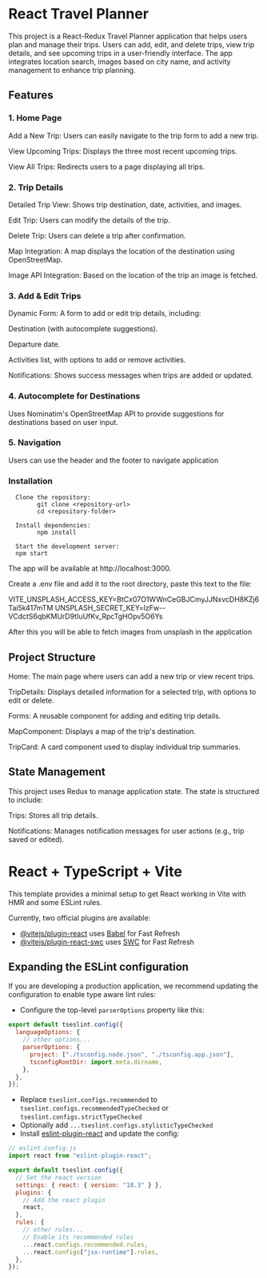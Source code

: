 # React Travel Planner

This project is a React-Redux Travel Planner application that helps users plan and manage their trips. Users can add, edit, and delete trips, view trip details, and see upcoming trips in a user-friendly interface. The app integrates location search, images based on city name, and activity management to enhance trip planning.

## Features

### 1. Home Page

Add a New Trip: Users can easily navigate to the trip form to add a new trip.

View Upcoming Trips: Displays the three most recent upcoming trips.

View All Trips: Redirects users to a page displaying all trips.

### 2. Trip Details

Detailed Trip View: Shows trip destination, date, activities, and images.

Edit Trip: Users can modify the details of the trip.

Delete Trip: Users can delete a trip after confirmation.

Map Integration: A map displays the location of the destination using OpenStreetMap.

Image API Integration: Based on the location of the trip an image is fetched.

### 3. Add & Edit Trips

Dynamic Form: A form to add or edit trip details, including:

Destination (with autocomplete suggestions).

Departure date.

Activities list, with options to add or remove activities.

Notifications: Shows success messages when trips are added or updated.

### 4. Autocomplete for Destinations

Uses Nominatim's OpenStreetMap API to provide suggestions for destinations based on user input.

### 5. Navigation

Users can use the header and the footer to navigate application

### Installation

      Clone the repository:
            git clone <repository-url>
            cd <repository-folder>

      Install dependencies:
            npm install

      Start the development server:
      npm start


The app will be available at http://localhost:3000.

Create a .env file and add it to the root directory, paste this text to the file:

VITE_UNSPLASH_ACCESS_KEY=BtCx07O1WWnCeGBJCmyJJNxvcDH8KZj6Tai5k417mTM
UNSPLASH_SECRET_KEY=lzFw--VCdctS6qbKMUrD9tIuUfKv_RpcTgHOpv5O6Ys

After this you will be able to fetch images from unsplash in the application

## Project Structure

Home: The main page where users can add a new trip or view recent trips.

TripDetails: Displays detailed information for a selected trip, with options to edit or delete.

Forms: A reusable component for adding and editing trip details.

MapComponent: Displays a map of the trip's destination.

TripCard: A card component used to display individual trip summaries.

## State Management

This project uses Redux to manage application state. The state is structured to include:

Trips: Stores all trip details.

Notifications: Manages notification messages for user actions (e.g., trip saved or edited).

# React + TypeScript + Vite

This template provides a minimal setup to get React working in Vite with HMR and some ESLint rules.

Currently, two official plugins are available:

- [@vitejs/plugin-react](https://github.com/vitejs/vite-plugin-react/blob/main/packages/plugin-react/README.md) uses [Babel](https://babeljs.io/) for Fast Refresh
- [@vitejs/plugin-react-swc](https://github.com/vitejs/vite-plugin-react-swc) uses [SWC](https://swc.rs/) for Fast Refresh

## Expanding the ESLint configuration

If you are developing a production application, we recommend updating the configuration to enable type aware lint rules:

- Configure the top-level `parserOptions` property like this:

```js
export default tseslint.config({
  languageOptions: {
    // other options...
    parserOptions: {
      project: ["./tsconfig.node.json", "./tsconfig.app.json"],
      tsconfigRootDir: import.meta.dirname,
    },
  },
});
```

- Replace `tseslint.configs.recommended` to `tseslint.configs.recommendedTypeChecked` or `tseslint.configs.strictTypeChecked`
- Optionally add `...tseslint.configs.stylisticTypeChecked`
- Install [eslint-plugin-react](https://github.com/jsx-eslint/eslint-plugin-react) and update the config:

```js
// eslint.config.js
import react from "eslint-plugin-react";

export default tseslint.config({
  // Set the react version
  settings: { react: { version: "18.3" } },
  plugins: {
    // Add the react plugin
    react,
  },
  rules: {
    // other rules...
    // Enable its recommended rules
    ...react.configs.recommended.rules,
    ...react.configs["jsx-runtime"].rules,
  },
});
```

